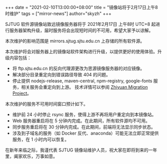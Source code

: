 +++
date = "2021-02-10T13:00:00+08:00"
title = "镜像站将于2月17日上午8时维护"
tags = ["mirror-news"]
author="skyzh"
+++

SJTUG 软件源镜像站致远镜像服务器将于 2021年2月17日 上午8时 UTC+8 起进行服务器架构升级，届时服务将会出现短时间的不可用，希望大家予以谅解。

本次维护的影响范围是 mirrors.sjtug.sjtu.edu.cn 上存储的所有软件源。

本次维护将会对服务器上的镜像站软件架构进行升级，以提供更好的使用体验。升级内容包括：

* 将 ftp.sjtu.edu.cn 的反向代理源更改为思源镜像服务器的对应镜像。
* 解决部分目录重定向到错误路径导致 404 的问题。
* 停止提供 nodejs-release, maven-central, npm-registry, google-fonts 服务，相关服务会重定向到上游。
技术详情可以参阅 [Zhiyuan Migration Project](https://github.com/sjtug/mirror-docker-siyuan/projects/1)。

本次维护的服务不可用时间窗口预计如下。

* 维护前 24 小时停止 rsync 服务，使得上游不再将用户重定向到本镜像站。
* Web 服务器重启将在 5 分钟内完成。在此期间，所有软件源均不可用。
* 同步服务重启将在 30 分钟内完成。在此期间，前端将无法显示同步状态。
* 涉及到子域名的服务（如 Docker 反代、anaconda）可能无法立即正常提供服务，在 1 小时内可以恢复。

在新年来临之际，我谨代表 SJTUG 镜像站维护人员，祝大家在即将到来的一年里，阖家欢乐，万事如意。
